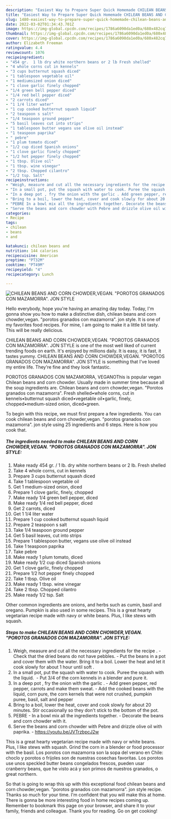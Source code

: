 ```yaml
---
description: "Easiest Way to Prepare Super Quick Homemade CHILEAN BEANS AND CORN CHOWDER,VEGAN. &amp;#34;POROTOS GRANADOS CON MAZAMORRA&amp;#34;. JON STYLE"
title: "Easiest Way to Prepare Super Quick Homemade CHILEAN BEANS AND CORN CHOWDER,VEGAN. &amp;#34;POROTOS GRANADOS CON MAZAMORRA&amp;#34;. JON STYLE"
slug: 1480-easiest-way-to-prepare-super-quick-homemade-chilean-beans-and-corn-chowder-vegan-and-34-porotos-granados-con-mazamorra-and-34-jon-style
date: 2022-03-02T01:34:43.701Z
image: https://img-global.cpcdn.com/recipes/1786a6090da1ed0a/680x482cq70/chilean-beans-and-corn-chowdervegan-porotos-granados-con-mazamorra-jon-style-recipe-main-photo.jpg
thumbnail: https://img-global.cpcdn.com/recipes/1786a6090da1ed0a/680x482cq70/chilean-beans-and-corn-chowdervegan-porotos-granados-con-mazamorra-jon-style-recipe-main-photo.jpg
cover: https://img-global.cpcdn.com/recipes/1786a6090da1ed0a/680x482cq70/chilean-beans-and-corn-chowdervegan-porotos-granados-con-mazamorra-jon-style-recipe-main-photo.jpg
author: Elizabeth Freeman
ratingvalue: 4.4
reviewcount: 1076
recipeingredient:
- "454 gr.  1 lb dry white northern beans or 2 lb Fresh shelled"
- "4 whole corns cut in kennels"
- "3 cups butternut squash diced"
- "1 tablespoon vegetable oil"
- "1 mediumsized onion diced"
- "1 clove garlic finely chopped"
- "1/4 green bell pepper diced"
- "1/4 red bell pepper diced"
- "2 carrots diced"
- "1 1/4 liter water"
- "1 cup cooked butternut squash liquid"
- "2 teaspoon s salt"
- "1/4 teaspoon ground pepper"
- "5 basil leaves cut into strips"
- "1 tablespoon butter vegans use olive oil instead"
- "1 teaspoon paprika"
- " pebre"
- "1 plum tomato diced"
- "1/2 cup diced Spanish onions"
- "1 clove garlic finely chopped"
- "1/2 hot pepper finely chopped"
- "1 tbsp. Olive oil"
- "1 tbsp. wine vinegar"
- "2 tbsp. Chopped cilantro"
- "1/2 tsp. Salt"
recipeinstructions:
- "Weigh, measure and cut all the necessary ingredients for the recipe . Check that the dried beans do not have pebbles. Put the beans in a pot and cover them with the water. Bring it to a boil. Lower the heat and let it cook slowly for about 1 hour until soft ."
- "In a small pot, put the squash with water to cook. Puree the squash with the liquid.  Put 3/4 of the corn kennels in a blender and pure it."
- "In a deep pot , fry the onion with the garlic . Add green pepper, red pepper, carrots and make them sweat. Add the cooked beans with the liquid, corn pure, the corn kernels that were not crushed, pumpkin puree, basil, salt and pepper"
- "Bring to a boil, lower the heat, cover and cook slowly for about 20 minutes. Stir occasionally so they don&#39;t stick to the bottom of the pot."
- "PEBRE In a bowl mix all the ingredients together. Decorate the beans and corn chowder with it."
- "Serve the beans and corn chowder with Pebre and drizzle olive oil with paprika. https://youtu.be/JVTrzbpcJ2w"
categories:
- Recipe
tags:
- chilean
- beans
- and

katakunci: chilean beans and 
nutrition: 144 calories
recipecuisine: American
preptime: "PT32M"
cooktime: "PT49M"
recipeyield: "4"
recipecategory: Lunch

---
```



![CHILEAN BEANS AND CORN CHOWDER,VEGAN. &#34;POROTOS GRANADOS CON MAZAMORRA&#34;. JON STYLE](https://img-global.cpcdn.com/recipes/1786a6090da1ed0a/680x482cq70/chilean-beans-and-corn-chowdervegan-porotos-granados-con-mazamorra-jon-style-recipe-main-photo.jpg)

Hello everybody, hope you're having an amazing day today. Today, I'm gonna show you how to make a distinctive dish, chilean beans and corn chowder,vegan. &#34;porotos granados con mazamorra&#34;. jon style. It is one of my favorites food recipes. For mine, I am going to make it a little bit tasty. This will be really delicious.

CHILEAN BEANS AND CORN CHOWDER,VEGAN. &#34;POROTOS GRANADOS CON MAZAMORRA&#34;. JON STYLE is one of the most well liked of current trending foods on earth. It's enjoyed by millions daily. It is easy, it is fast, it tastes yummy. CHILEAN BEANS AND CORN CHOWDER,VEGAN. &#34;POROTOS GRANADOS CON MAZAMORRA&#34;. JON STYLE is something that I've loved my entire life. They're fine and they look fantastic.

POROTOS GRANADOS CON MAZAMORRA, VEGANOThis is popular vegan Chilean beans and corn chowder. Usually made in summer time because all the soup ingredients are. Chilean beans and corn chowder,vegan. &#34;Porotos granados con mazamorra&#34;. Fresh shelled•whole corns, cut in kennels•butternut squash diced•vegetable oil•garlic, finely, chopped•medium-sized onion, diced•green.


To begin with this recipe, we must first prepare a few ingredients. You can cook chilean beans and corn chowder,vegan. &#34;porotos granados con mazamorra&#34;. jon style using 25 ingredients and 6 steps. Here is how you cook that.

<!--inarticleads1-->

##### The ingredients needed to make CHILEAN BEANS AND CORN CHOWDER,VEGAN. &#34;POROTOS GRANADOS CON MAZAMORRA&#34;. JON STYLE:

1. Make ready 454 gr. / 1 lb. dry white northern beans or 2 lb. Fresh shelled
1. Take 4 whole corns, cut in kennels
1. Prepare 3 cups butternut squash diced
1. Take 1 tablespoon vegetable oil
1. Get 1 medium-sized onion, diced
1. Prepare 1 clove garlic, finely, chopped
1. Make ready 1/4 green bell pepper, diced
1. Make ready 1/4 red bell pepper, diced
1. Get 2 carrots, diced
1. Get 1 1/4 liter water
1. Prepare 1 cup cooked butternut squash liquid
1. Prepare 2 teaspoon s salt
1. Take 1/4 teaspoon ground pepper
1. Get 5 basil leaves, cut into strips
1. Prepare 1 tablespoon butter, vegans use olive oil instead
1. Take 1 teaspoon paprika
1. Take  pebre
1. Make ready 1 plum tomato, diced
1. Make ready 1/2 cup diced Spanish onions
1. Get 1 clove garlic, finely chopped
1. Prepare 1/2 hot pepper finely chopped
1. Take 1 tbsp. Olive oil
1. Make ready 1 tbsp. wine vinegar
1. Take 2 tbsp. Chopped cilantro
1. Make ready 1/2 tsp. Salt


Other common ingredients are onions, and herbs such as cumin, basil and oregano. Pumpkin is also used in some recipes. This is a great hearty vegetarian recipe made with navy or white beans. Plus, I like stews with squash. 

<!--inarticleads2-->

##### Steps to make CHILEAN BEANS AND CORN CHOWDER,VEGAN. &#34;POROTOS GRANADOS CON MAZAMORRA&#34;. JON STYLE:

1. Weigh, measure and cut all the necessary ingredients for the recipe . - Check that the dried beans do not have pebbles. - Put the beans in a pot and cover them with the water. Bring it to a boil. Lower the heat and let it cook slowly for about 1 hour until soft .
1. In a small pot, put the squash with water to cook. Puree the squash with the liquid.  - Put 3/4 of the corn kennels in a blender and pure it.
1. In a deep pot , fry the onion with the garlic . - Add green pepper, red pepper, carrots and make them sweat. - Add the cooked beans with the liquid, corn pure, the corn kernels that were not crushed, pumpkin puree, basil, salt and pepper
1. Bring to a boil, lower the heat, cover and cook slowly for about 20 minutes. Stir occasionally so they don&#39;t stick to the bottom of the pot.
1. PEBRE - In a bowl mix all the ingredients together. - Decorate the beans and corn chowder with it.
1. Serve the beans and corn chowder with Pebre and drizzle olive oil with paprika. - https://youtu.be/JVTrzbpcJ2w


This is a great hearty vegetarian recipe made with navy or white beans. Plus, I like stews with squash. Grind the corn in a blender or food processor with the basil. Los porotos con mazamorra son la sopa del verano en Chile: choclo y porotos o frijoles son de nuestras cosechas favoritas. Los porotos use unos speckled butter beans congelados frescos, pueden usar cranberry beans, que he visto acá y son primos de nuestros granados, o great northern. 

So that is going to wrap this up with this exceptional food chilean beans and corn chowder,vegan. &#34;porotos granados con mazamorra&#34;. jon style recipe. Thanks so much for your time. I'm confident that you will make this at home. There is gonna be more interesting food in home recipes coming up. Remember to bookmark this page on your browser, and share it to your family, friends and colleague. Thank you for reading. Go on get cooking!

